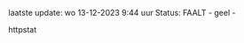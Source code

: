 laatste update: 
wo 13-12-2023  9:44   uur 
Status: FAALT - geel - 
<div class="service Y">httpstat</div>